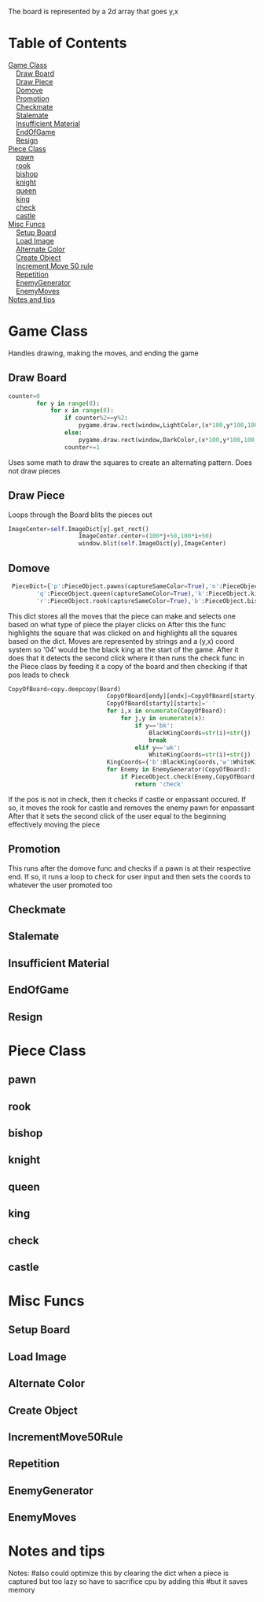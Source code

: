 The board is represented by a 2d array that goes y,x
# Table of Contents
[Game Class](https://github.com/gamer6456pro/Chess/blob/main/Doc.md#gameclass)\
&nbsp;&nbsp;&nbsp;&nbsp;[Draw Board](https://github.com/gamer6456pro/Chess/blob/main/Doc.md#drawboard)\
&nbsp;&nbsp;&nbsp;&nbsp;[Draw Piece](https://github.com/gamer6456pro/Chess/blob/main/Doc.md#drawpiece)\
&nbsp;&nbsp;&nbsp;&nbsp;[Domove](#Domove)\
&nbsp;&nbsp;&nbsp;&nbsp;[Promotion](#Promotion)\
&nbsp;&nbsp;&nbsp;&nbsp;[Checkmate](#Checkmate)\
&nbsp;&nbsp;&nbsp;&nbsp;[Stalemate](#Stalemate)\
&nbsp;&nbsp;&nbsp;&nbsp;[Insufficient Material](#Insufficient&nbsp;Material)\
&nbsp;&nbsp;&nbsp;&nbsp;[EndOfGame](#EndOfGame)\
&nbsp;&nbsp;&nbsp;&nbsp;[Resign](#Resign)\
[Piece Class](#Piece&nbsp;Class)\
&nbsp;&nbsp;&nbsp;&nbsp;[pawn](#pawn)\
&nbsp;&nbsp;&nbsp;&nbsp;[rook](#rook)\
&nbsp;&nbsp;&nbsp;&nbsp;[bishop](#bishop)\
&nbsp;&nbsp;&nbsp;&nbsp;[knight](#knight)\
&nbsp;&nbsp;&nbsp;&nbsp;[queen](#queen)\
&nbsp;&nbsp;&nbsp;&nbsp;[king](#king)\
&nbsp;&nbsp;&nbsp;&nbsp;[check](#check)\
&nbsp;&nbsp;&nbsp;&nbsp;[castle](#castle)\
[Misc Funcs](#Misc&nbsp;Funcs)\
&nbsp;&nbsp;&nbsp;&nbsp;[Setup Board](#Setu&nbsp;Board)\
&nbsp;&nbsp;&nbsp;&nbsp;[Load Image](#Load&nbsp;Image)\
&nbsp;&nbsp;&nbsp;&nbsp;[Alternate Color](#Alternate&nbsp;Color)\
&nbsp;&nbsp;&nbsp;&nbsp;[Create Object](#Create&nbsp;Object)\
&nbsp;&nbsp;&nbsp;&nbsp;[Increment Move 50 rule](#IncrementMove50Rule)\
&nbsp;&nbsp;&nbsp;&nbsp;[Repetition](#Repetition)\
&nbsp;&nbsp;&nbsp;&nbsp;[EnemyGenerator](#EnemyGenerator)\
&nbsp;&nbsp;&nbsp;&nbsp;[EnemyMoves](#EnemyMoves)\
[Notes and tips](#Notes&nbsp;and&nbsp;tips)

# Game&nbsp;Class
Handles drawing, making the moves, and ending the game
## Draw&nbsp;Board
```python
counter=0
        for y in range(8):
            for x in range(8):
                if counter%2==y%2:
                    pygame.draw.rect(window,LightColor,(x*100,y*100,100,100))
                else:
                    pygame.draw.rect(window,DarkColor,(x*100,y*100,100,100))
                counter+=1
```
Uses some math to draw the squares to create an alternating pattern. Does not draw pieces
## Draw&nbsp;Piece
Loops through the Board blits the pieces out
```python 
ImageCenter=self.ImageDict[y].get_rect()
                    ImageCenter.center=(100*j+50,100*i+50)
                    window.blit(self.ImageDict[y],ImageCenter)
```
## Domove
```python
 PieceDict={'p':PieceObject.pawns(captureSameColor=True),'n':PieceObject.knights(captureSameColor=True),
        'q':PieceObject.queen(captureSameColor=True),'k':PieceObject.king(captureSameColor=True,castle=True),
        'r':PieceObject.rook(captureSameColor=True),'b':PieceObject.bishop(captureSameColor=True)}
```
This dict stores all the moves that the piece can make and selects one based on what type of piece the player clicks on
After this the func highlights the square that was clicked on and highlights all the squares based on the dict. Moves are represented by strings and a (y,x) coord system
so '04' would be the black king at the start of the game.
After it does that it detects the second click where it then runs the check func in the Piece class by feeding it a copy of the board and then checking if that pos leads to check
```python
CopyOfBoard=copy.deepcopy(Board)
                            CopyOfBoard[endy][endx]=CopyOfBoard[starty][startx]
                            CopyOfBoard[starty][startx]=' '
                            for i,x in enumerate(CopyOfBoard):
                                for j,y in enumerate(x):
                                    if y=='bk':
                                        BlackKingCoords=str(i)+str(j)
                                        break
                                    elif y=='wk':
                                        WhiteKingCoords=str(i)+str(j)
                            KingCoords={'b':BlackKingCoords,'w':WhiteKingCoords}
                            for Enemy in EnemyGenerator(CopyOfBoard):
                                if PieceObject.check(Enemy,CopyOfBoard,KingCoords):
                                    return 'check'
```
If the pos is not in check, then it checks if castle or enpassant occured. If so, it moves the rook for castle and removes the enemy pawn for enpassant
After that it sets the second click of the user equal to the beginning effectively moving the piece
## Promotion
This runs after the domove func and checks if a pawn is at their respective end. If so, it runs a loop to check for user input and then sets the coords to whatever the user promoted too
## Checkmate

## Stalemate
## Insufficient&nbsp;Material
## EndOfGame
## Resign
# Piece&nbsp;Class
## pawn
## rook
## bishop
## knight
## queen
## king
## check
## castle
# Misc&nbsp;Funcs
## Setup&nbsp;Board
## Load&nbsp;Image
## Alternate&nbsp;Color
## Create&nbsp;Object
## IncrementMove50Rule
## Repetition
## EnemyGenerator
## EnemyMoves
# Notes&nbsp;and&nbsp;tips
Notes:        #also could optimize this by clearing the dict when a piece is captured but too lazy so have to sacrifice cpu by adding this
        #but it saves memory
